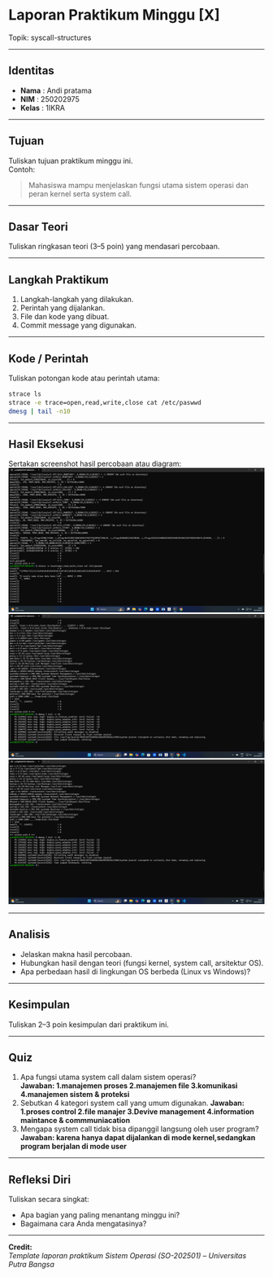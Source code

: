 
# Laporan Praktikum Minggu [X]
Topik: syscall-structures

---

## Identitas
- **Nama**  : Andi pratama   
- **NIM**   : 250202975  
- **Kelas** : 1IKRA

---

## Tujuan
Tuliskan tujuan praktikum minggu ini.  
Contoh:  
> Mahasiswa mampu menjelaskan fungsi utama sistem operasi dan peran kernel serta system call.

---

## Dasar Teori
Tuliskan ringkasan teori (3–5 poin) yang mendasari percobaan.

---

## Langkah Praktikum
1. Langkah-langkah yang dilakukan.  
2. Perintah yang dijalankan.  
3. File dan kode yang dibuat.  
4. Commit message yang digunakan.

---

## Kode / Perintah
Tuliskan potongan kode atau perintah utama:
```bash
strace ls
strace -e trace=open,read,write,close cat /etc/paswwd
dmesg | tail -n10
```

---

## Hasil Eksekusi
Sertakan screenshot hasil percobaan atau diagram:
![alt text](screenshots/screenshotssyscall_ls.png)
![alt text](screenshots/screenshotssyscall2_ls.png)
![alt text](screenshots/screenshotssyscall3_ls.png)


---

## Analisis
- Jelaskan makna hasil percobaan.  
- Hubungkan hasil dengan teori (fungsi kernel, system call, arsitektur OS).  
- Apa perbedaan hasil di lingkungan OS berbeda (Linux vs Windows)?  

---

## Kesimpulan
Tuliskan 2–3 poin kesimpulan dari praktikum ini.

---

## Quiz
1. Apa fungsi utama system call dalam sistem operasi?  
   **Jawaban:
   1.manajemen proses
   2.manajemen file
   3.komunikasi
   4.manajemen sistem & proteksi**  
3. Sebutkan 4 kategori system call yang umum digunakan. 
   **Jawaban:
   1.proses control
   2.file manajer
   3.Devive management
   4.information maintance & commmuniacation**  
5. Mengapa system call tidak bisa dipanggil langsung oleh user program? 
   **Jawaban:
    karena hanya dapat dijalankan di mode kernel,sedangkan program berjalan di mode user**  

---

## Refleksi Diri
Tuliskan secara singkat:
- Apa bagian yang paling menantang minggu ini?  
- Bagaimana cara Anda mengatasinya?  

---

**Credit:**  
_Template laporan praktikum Sistem Operasi (SO-202501) – Universitas Putra Bangsa_
